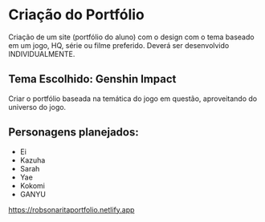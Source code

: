 # Criação do Portfólio

Criação de um site (portfólio do aluno) com o design com o tema baseado em um jogo, HQ, série ou filme preferido. Deverá ser desenvolvido INDIVIDUALMENTE.

## Tema Escolhido: Genshin Impact

Criar o portfólio baseada na temática do jogo em questão, aproveitando do universo do jogo.

## Personagens planejados:
* Ei
* Kazuha
* Sarah
* Yae
* Kokomi
* GANYU

https://robsonaritaportfolio.netlify.app
